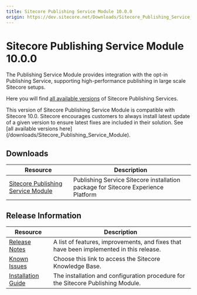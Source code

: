 ```yaml
---
title: Sitecore Publishing Service Module 10.0.0
origin: https://dev.sitecore.net/Downloads/Sitecore_Publishing_Service_Module/10x/Sitecore_Publishing_Service_Module_1000.aspx
---
```


# Sitecore Publishing Service Module 10.0.0

The Publishing Service Module provides integration with the opt-in Publishing Service, supporting high-performance publishing in large scale Sitecore setups.

Here you will find [all available versions](/downloads/Sitecore_Publishing_Service) of Sitecore Publishing Services.

  <Alert variant='warning' mb={4}>
    <AlertIcon />
    This version of Sitecore Publishing Service Module is compatible with Sitecore 10.0.
  </Alert>
  
  <Alert variant='warning' mb={4}>
    <AlertIcon />
    Sitecore encourages customers to always install latest update of a given version to ensure latest fixes are included in their solution. See [all available versions here](/downloads/Sitecore_Publishing_Service_Module).
  </Alert>
  

## Downloads

 | Resource | Description |
 | --- | --- |
 | [Sitecore Publishing Service Module](https://sitecoredev.azureedge.net/~/media/A06BC5BBBCA84F2F90AC08CB456A3801.ashx?date=20200729T135935) | Publishing Service Sitecore installation package for Sitecore Experience Platform |

## Release Information

 | Resource | Description |
 | --- | --- |
 | [Release Notes](/downloads/Sitecore%20Publishing%20Service%20Module/10x/Sitecore%20Publishing%20Service%20Module%201000/Release%20Notes) | A list of features, improvements, and fixes that have been implemented in this release. |
 | [Known Issues](https://kb.sitecore.net/articles/431510) | Choose this link to access the Sitecore Knowledge Base. |
 | [Installation Guide](https://sitecoredev.azureedge.net/~/media/E91A5796BF3946A39AB024E8A518B534.ashx?date=20201015T130955) | The installation and configuration procedure for the Sitecore Publishing Module. |